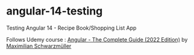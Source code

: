 # angular-14-testing
Testing Angular 14 - Recipe Book/Shopping List App

Follows Udemy course : [Angular - The Complete Guide (2022 Edition)](https://www.udemy.com/course/the-complete-guide-to-angular-2/) by  [Maximilian Schwarzmüller](https://www.udemy.com/user/maximilian-schwarzmuller/)
